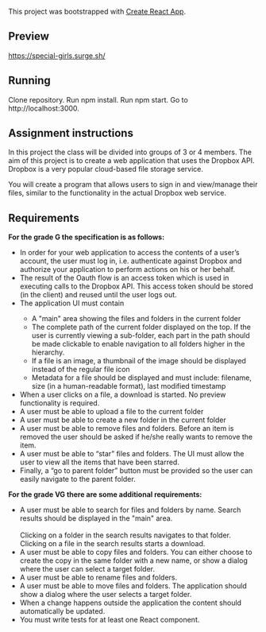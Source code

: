 This project was bootstrapped with [Create React App](https://github.com/facebook/create-react-app).

## Preview
https://special-girls.surge.sh/

## Running
Clone repository.
Run npm install.
Run npm start.
Go to http://localhost:3000.

## Assignment instructions
In this project the class will be divided into groups of 3 or 4 members. The aim of this project is to create a web application that uses the Dropbox API. Dropbox is a very popular cloud-based file storage service.<br/>

You will create a program that allows users to sign in and view/manage their files, similar to the functionality in the actual Dropbox web service.

## Requirements
<b>For the grade G the specification is as follows:</b>
<ul>
  <li>In order for your web application to access the contents of a user’s account, the user must log in, i.e. authenticate against Dropbox and authorize your application to perform actions on his or her behalf.</li>
  <li>The result of the Oauth flow is an access token which is used in executing calls to the Dropbox API. This access token should be stored (in the client) and reused until the user logs out.</li>
  <li>The application UI must contain</li>
  <ul>
    <li>A "main" area showing the files and folders in the current folder</li>
    <li>The complete path of the current folder displayed on the top. If the user is currently viewing a sub-folder, each part in the path should be made clickable to enable navigation to all folders higher in the hierarchy.</li>
    <li>If a file is an image, a thumbnail of the image should be displayed instead of the regular file icon</li>
    <li>Metadata for a file should be displayed and must include: filename, size (in a human-readable format), last modified timestamp</li>
  </ul>
  <li>When a user clicks on a file, a download is started. No preview functionality is required.</li>
  <li>A user must be able to upload a file to the current folder</li>
  <li>A user must be able to create a new folder in the current folder</li>
  <li>A user must be able to remove files and folders. Before an item is removed the user should be asked if he/she really wants to remove the item.</li>
  <li>A user must be able to “star” files and folders. The UI must allow the user to view all the items that have been starred.</li>
  <li>Finally, a “go to parent folder” button must be provided so the user can easily navigate to the parent folder.</li>
</ul>

<b>For the grade VG there are some additional requirements:</b>

<ul>
  <li>A user must be able to search for files and folders by name. Search results should be displayed in the "main" area.<br/><br/>
Clicking on a folder in the search results navigates to that folder. Clicking on a file in the search results starts a download.</li>
  <li>A user must be able to copy files and folders. You can either choose to create the copy in the same folder with a new name, or show a dialog where the user can select a target folder.</li>
  <li>A user must be able to rename files and folders.</li>
  <li>A user must be able to move files and folders. The application should show a dialog where the user selects a target folder.</li>
  <li>When a change happens outside the application the content should automatically be updated.</li>
  <li>You must write tests for at least one React component.</li>
</ul>
